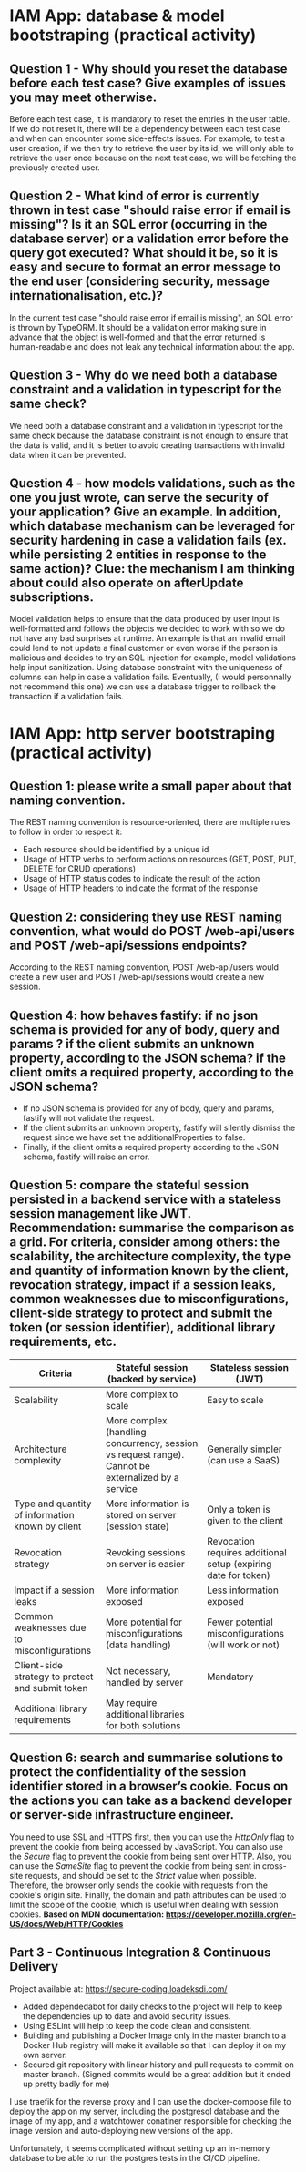 # IAM App: database & model bootstraping (practical activity)

## Question 1 - Why should you reset the database before each test case? Give examples of issues you may meet otherwise.

Before each test case, it is mandatory to reset the entries in the user table.
If we do not reset it, there will be a dependency between each test case and
when can encounter some side-effects issues. For example, to test a user
creation, if we then try to retrieve the user by its id, we will only able to
retrieve the user once because on the next test case, we will be fetching the
previously created user.

## Question 2 - What kind of error is currently thrown in test case "should raise error if email is missing"? Is it an SQL error (occurring in the database server) or a validation error before the query got executed? What should it be, so it is easy and secure to format an error message to the end user (considering security, message internationalisation, etc.)?

In the current test case "should raise error if email is missing", an SQL error
is thrown by TypeORM. It should be a validation error making sure in advance
that the object is well-formed and that the error returned is human-readable and
does not leak any technical information about the app.

## Question 3 - Why do we need both a database constraint and a validation in typescript for the same check?

We need both a database constraint and a validation in typescript for the same
check because the database constraint is not enough to ensure that the data is
valid, and it is better to avoid creating transactions with invalid data when it
can be prevented.

## Question 4 - how models validations, such as the one you just wrote, can serve the security of your application? Give an example. In addition, which database mechanism can be leveraged for security hardening in case a validation fails (ex. while persisting 2 entities in response to the same action)? Clue: the mechanism I am thinking about could also operate on afterUpdate subscriptions.

Model validation helps to ensure that the data produced by user input is
well-formatted and follows the objects we decided to work with so we do not have
any bad surprises at runtime. An example is that an invalid email could lend to
not update a final customer or even worse if the person is malicious and decides
to try an SQL injection for example, model validations help input sanitization.
Using database constraint with the uniqueness of columns can help in case a
validation fails. Eventually, (I would personnally not recommend this one) we
can use a database trigger to rollback the transaction if a validation fails.

# IAM App: http server bootstraping (practical activity)

## Question 1: please write a small paper about that naming convention.

The REST naming convention is resource-oriented, there are multiple rules to
follow in order to respect it:

- Each resource should be identified by a unique id
- Usage of HTTP verbs to perform actions on resources (GET, POST, PUT, DELETE
  for CRUD operations)
- Usage of HTTP status codes to indicate the result of the action
- Usage of HTTP headers to indicate the format of the response

## Question 2: considering they use REST naming convention, what would do POST /web-api/users and POST /web-api/sessions endpoints?

According to the REST naming convention, POST /web-api/users would create a new
user and POST /web-api/sessions would create a new session.

## Question 4: how behaves fastify: if no json schema is provided for any of body, query and params ? if the client submits an unknown property, according to the JSON schema? if the client omits a required property, according to the JSON schema?

- If no JSON schema is provided for any of body, query and params, fastify will
  not validate the request.
- If the client submits an unknown property, fastify will silently dismiss the
  request since we have set the additionalProperties to false.
- Finally, if the client omits a required property according to the JSON schema,
  fastify will raise an error.

## Question 5: compare the stateful session persisted in a backend service with a stateless session management like JWT. Recommendation: summarise the comparison as a grid. For criteria, consider among others: the scalability, the architecture complexity, the type and quantity of information known by the client, revocation strategy, impact if a session leaks, common weaknesses due to misconfigurations, client-side strategy to protect and submit the token (or session identifier), additional library requirements, etc.

| Criteria                                         | Stateful session (backed by service)                                                               | Stateless session (JWT)                                        |
| ------------------------------------------------ | -------------------------------------------------------------------------------------------------- | -------------------------------------------------------------- |
| Scalability                                      | More complex to scale                                                                              | Easy to scale                                                  |
| Architecture complexity                          | More complex (handling concurrency, session vs request range). Cannot be externalized by a service | Generally simpler (can use a SaaS)                             |
| Type and quantity of information known by client | More information is stored on server (session state)                                               | Only a token is given to the client                            |
| Revocation strategy                              | Revoking sessions on server is easier                                                              | Revocation requires additional setup (expiring date for token) |
| Impact if a session leaks                        | More information exposed                                                                           | Less information exposed                                       |
| Common weaknesses due to misconfigurations       | More potential for misconfigurations (data handling)                                               | Fewer potential misconfigurations (will work or not)           |
| Client-side strategy to protect and submit token | Not necessary, handled by server                                                                   | Mandatory                                                      |
| Additional library requirements                  | May require additional libraries for both solutions                                                |                                                                |

## Question 6: search and summarise solutions to protect the confidentiality of the session identifier stored in a browser’s cookie. Focus on the actions you can take as a backend developer or server-side infrastructure engineer.

You need to use SSL and HTTPS first, then you can use the _HttpOnly_ flag to
prevent the cookie from being accessed by JavaScript. You can also use the
_Secure_ flag to prevent the cookie from being sent over HTTP. Also, you can use
the _SameSite_ flag to prevent the cookie from being sent in cross-site
requests, and should be set to the _Strict_ value when possible. Therefore, the
browser only sends the cookie with requests from the cookie's origin site.
Finally, the domain and path attributes can be used to limit the scope of the
cookie, which is useful when dealing with session cookies. **Based on MDN
documentation: https://developer.mozilla.org/en-US/docs/Web/HTTP/Cookies**

## Part 3 - Continuous Integration & Continuous Delivery

Project available at: https://secure-coding.loadeksdi.com/

- Added dependedabot for daily checks to the project will help to keep the
  dependencies up to date and avoid security issues.
- Using ESLint will help to keep the code clean and consistent.
- Building and publishing a Docker Image only in the master branch to a Docker
  Hub registry will make it available so that I can deploy it on my own server.
- Secured git repository with linear history and pull requests to commit on
  master branch. (Signed commits would be a great addition but it ended up
  pretty badly for me)

I use traefik for the reverse proxy and I can use the docker-compose file to
deploy the app on my server, including the postgresql database and the image of
my app, and a watchtower conatiner responsible for checking the image version
and auto-deploying new versions of the app.

Unfortunately, it seems complicated without setting up an in-memory database to
be able to run the postgres tests in the CI/CD pipeline.
